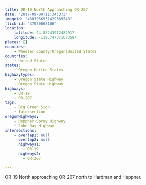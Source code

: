 ```yaml
---
title: OR-19 North Approaching OR-207
date: "2017-09-09T11:34:37Z"
imageid: "4683966931429369549"
flickrid: "37070868106"
location:
    latitude: 44.83243912482917
    longitude: -119.747371673584
places: []
counties:
    - Wheeler County|Oregon|United States
countries:
    - United States
states:
    - Oregon|United States
highwaytypes:
    - Oregon State Highway
    - Oregon State Highway
highways:
    - OR-19
    - OR-207
tags:
    - Big Green Sign
    - Intersection
oregonHighways:
    - Heppner-Spray Highway
    - John Day Highway
intersections:
    - overlap1: null
      overlap2: null
      highways1:
        - OR-19
      highways2:
        - OR-207

---
```

OR-19 North approaching OR-207 north to Hardman and Heppner.